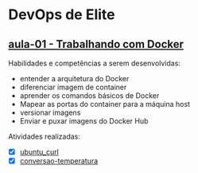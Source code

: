 # DevOps de Elite

## [aula-01 - Trabalhando com Docker](./aula-01/README.md)

Habilidades e competências a serem desenvolvidas:
- entender a arquitetura do Docker
- diferenciar imagem de container
- aprender os comandos básicos de Docker
- Mapear as portas do container para a máquina host
- versionar imagens
- Enviar e puxar imagens do Docker Hub

Atividades realizadas:

- [x] [ubuntu_curl](./aula-01/README.md/#ubuntu_curl)
- [x] [conversao-temperatura][def]

[def]: aula-01/README.md/#conversao-temperatura